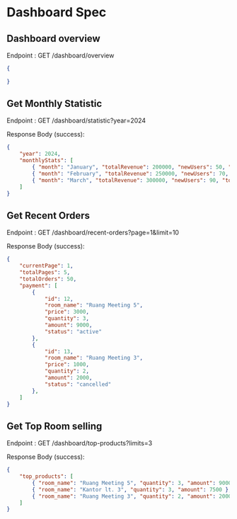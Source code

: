# Dashboard Spec

## Dashboard overview

Endpoint : GET /dashboard/overview

```json
{
    
}
```



## Get Monthly Statistic

Endpoint : GET /dashboard/statistic?year=2024

Response Body (success):

```json
{
    "year": 2024,
    "monthlyStats": [
        { "month": "January", "totalRevenue": 200000, "newUsers": 50, "totalOrders": 60 },
        { "month": "February", "totalRevenue": 250000, "newUsers": 70, "totalOrders": 80 },
        { "month": "March", "totalRevenue": 300000, "newUsers": 90, "totalOrders": 100 }
    ]
}
```



## Get Recent Orders

Endpoint : GET /dashboard/recent-orders?page=1&limit=10

Response Body (success):

```json
{
    "currentPage": 1,
    "totalPages": 5,
    "totalOrders": 50,
    "payment": [
        {
            "id": 12,
            "room_name": "Ruang Meeting 5",
            "price": 3000,
            "quantity": 3,
            "amount": 9000,
            "status": "active"
        },
        {
            "id": 13,
            "room_name": "Ruang Meeting 3",
            "price": 1000,
            "quantity": 2,
            "amount": 2000,
            "status": "cancelled"
        },
    ]
}
```



## Get Top Room selling

Endpoint : GET /dashboard/top-products?limits=3

Response Body (success):

```json
{
    "top_products": [
        { "room_name": "Ruang Meeting 5", "quantity": 3, "amount": 9000 },
        { "room_name": "Kantor lt. 3", "quantity": 3, "amount": 7500 },
        { "room_name": "Ruang Meeting 3", "quantity": 2, "amount": 2000 }
    ]
}
```


